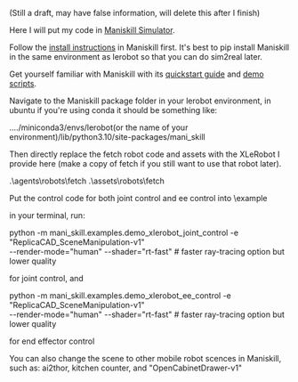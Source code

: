 (Still a draft, may have false information, will delete this after I finish)

Here I will put my code in [Maniskill Simulator](https://www.maniskill.ai/).

Follow the [install instructions](https://maniskill.readthedocs.io/en/latest/user_guide/getting_started/installation.html) in Maniskill first. It's best to pip install Maniskill in the same environment as lerobot so that you can do sim2real later.

Get yourself familiar with Maniskill with its [quickstart guide](https://maniskill.readthedocs.io/en/latest/user_guide/getting_started/quickstart.html) and [demo scripts](https://maniskill.readthedocs.io/en/latest/user_guide/getting_started/quickstart.html).

Navigate to the Maniskill package folder in your lerobot environment, in ubuntu if you're using conda it should be something like:

..../miniconda3/envs/lerobot(or the name of your environment)/lib/python3.10/site-packages/mani_skill

Then directly replace the fetch robot code and assets with the XLeRobot I provide here (make a copy of fetch if you still want to use that robot later).

.\agents\robots\fetch
.\assets\robots\fetch

Put the control code for both joint control and ee control into \example

in your terminal, run:

python -m mani_skill.examples.demo_xlerobot_joint_control -e "ReplicaCAD_SceneManipulation-v1" \
  --render-mode="human" --shader="rt-fast" # faster ray-tracing option but lower quality

for joint control, and

python -m mani_skill.examples.demo_xlerobot_ee_control -e "ReplicaCAD_SceneManipulation-v1" \
  --render-mode="human" --shader="rt-fast" # faster ray-tracing option but lower quality

for end effector control

You can also change the scene to other mobile robot scences in Maniskill, such as: ai2thor, kitchen counter, and "OpenCabinetDrawer-v1"
  

  

